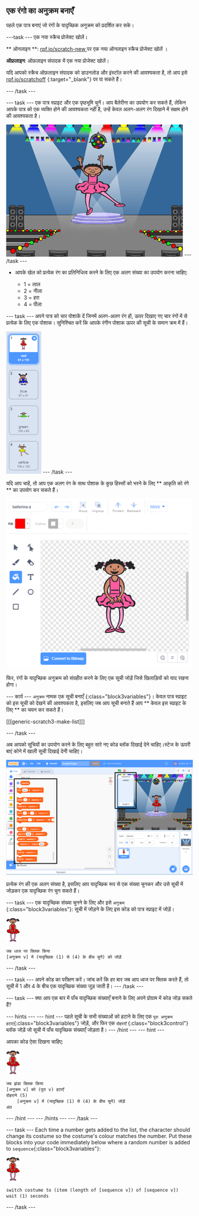 ## एक रंगो का अनुक्रम बनाएँ

पहले एक पात्र बनाएं जो रंगों के यादृच्छिक अनुक्रम को प्रदर्शित कर सके।

\---task \--- एक नया स्क्रैच प्रोजेक्ट खोलें।

** ऑनलाइन **: [ rpf.io/scratch-new ](https://rpf.io/scratchon) पर एक नया ऑनलाइन स्क्रैच प्रोजेक्ट खोलें ।

**ऑफ़लाइन**: ऑफ़लाइन संपादक में एक नया प्रोजेक्ट खोलें।

यदि आपको स्क्रैच ऑफ़लाइन संपादक को डाउनलोड और इंस्टॉल करने की आवश्यकता है, तो आप इसे [rpf.io/scratchoff](https://rpf.io/scratchoff) {:target="_blank"} पर पा सकते हैं।

\--- /task \---

\--- task \--- एक पात्र स्प्राइट और एक पृष्ठभूमि चुनें। आप बैलेरीना का उपयोग कर सकते हैं, लेकिन आपके पात्र को एक व्यक्ति होने की आवश्यकता नहीं है, उन्हें केवल अलग-अलग रंग दिखाने में सक्षम होने की आवश्यकता है।

![स्क्रीनशॉट](images/colour-sprite.png) \--- /task \---

+ आपके खेल को प्रत्येक रंग का प्रतिनिधित्व करने के लिए एक अलग संख्या का उपयोग करना चाहिए:
    
    + 1 = लाल
    + 2 = नीला
    + 3 = हरा
    + 4 = पीला

\--- task \--- अपने पात्र को चार पोशाकें दें जिनमें अलग-अलग रंग हों, ऊपर दिखाए गए चार रंगों में से प्रत्येक के लिए एक पोशाक। सुनिश्चित करें कि आपके रंगीन पोशाक ऊपर की सूची के समान क्रम में हैं।

![स्क्रीनशॉट](images/colour-costume.png) \--- /task \---

यदि आप चाहें, तो आप एक अलग रंग के साथ पोशाक के कुछ हिस्सों को भरने के लिए ** आकृति को रंगे ** का उपयोग कर सकते हैं।

![color-a-shape](images/color-a-shape.png)

फिर, रंगों के यादृच्छिक अनुक्रम को संग्रहीत करने के लिए एक सूची जोड़ें जिसे खिलाड़ियों को याद रखना होगा।

\--- कार्य \--- ` अनुक्रम ` नामक एक सूची बनाएँ {:class="block3variables"}। केवल पात्र स्प्राइट को इस सूची को देखने की आवश्यकता है, इसलिए जब आप सूची बनाते हैं आप ** केवल इस स्प्राइट के लिए ** का चयन कर सकते हैं।

[[[generic-scratch3-make-list]]]

\--- /task \---

अब आपको सूचियों का उपयोग करने के लिए बहुत सारे नए कोड ब्लॉक दिखाई देने चाहिए।स्टेज के ऊपरी बाएं कोने में खाली सूची दिखाई देनी चाहिए।

![स्क्रीनशॉट](images/colour-list-blocks-annotated.png)

प्रत्येक रंग की एक अलग संख्या है, इसलिए आप यादृच्छिक रूप से एक संख्या चुनकर और उसे सूची में जोड़कर एक यादृच्छिक रंग चुन सकते हैं।

\--- task \--- एक यादृच्छिक संख्या चुनने के लिए और इसे ` अनुक्रम ` {:class="block3variables"}: सूची में जोड़ने के लिए इस कोड को पात्र स्प्राइट में जोड़ें।

![ballerina](images/ballerina.png)

```blocks3
जब ध्वज पर क्लिक किया
[अनुक्रम v] में (यादृच्छिक (1) से (4) के बीच चुनें) को जोड़ें
```

\--- /task \---

\--- task \--- अपने कोड का परीक्षण करें। जांच करें कि हर बार जब आप ध्वज पर क्लिक करते हैं, तो सूची में 1 और 4 के बीच एक यादृच्छिक संख्या जुड़ जाती है। \--- /task \---

\--- task \--- क्या आप एक बार में पाँच यादृच्छिक संख्याएँ बनाने के लिए अपने प्रोग्राम में कोड जोड़ सकते हैं?

\--- hints \--- \--- hint \--- पहले सूची के सभी संख्याओं को हटाने के लिए एक ` पूरा अनुक्रम हटाएं `{:class="block3variables"} जोड़ें, और फिर एक ` दोहराएँ ` {:class="block3control"} ब्लॉक जोड़ें जो सूची में पाँच यादृच्छिक संख्याएँ जोड़ता है। \--- /hint \--- \--- hint \---

आपका कोड ऐसा दिखना चाहिए:

![ballerina](images/ballerina.png)

```blocks3
जब झंडा क्लिक किया
[अनुक्रम v] को (पूरा v) हटाएँ
दोहराने (5)
    [अनुक्रम v] में (यादृच्छिक (1) से (4) के बीच चुनें) जोड़ें
अंत
```

\--- /hint \--- \--- /hints \--- \--- /task \---

\--- task \--- Each time a number gets added to the list, the character should change its costume so the costume's colour matches the number. Put these blocks into your code immediately below where a random number is added to `sequence`{:class="block3variables"}:

![ballerina](images/ballerina.png)

```blocks3
switch costume to (item (length of [sequence v]) of [sequence v])
wait (1) seconds
```

\--- /task \---